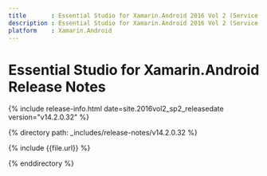 ```yaml
---
title       : Essential Studio for Xamarin.Android 2016 Vol 2 (Service Pack 2) Release Notes
description : Essential Studio for Xamarin.Android 2016 Vol 2 (Service Pack 2) Release Notes
platform    : Xamarin.Android
---
```


# Essential Studio for Xamarin.Android Release Notes

{% include release-info.html date=site.2016vol2_sp2_releasedate version="v14.2.0.32" %} 

{% directory path: _includes/release-notes/v14.2.0.32 %}

{% include {{file.url}} %}

{% enddirectory %}